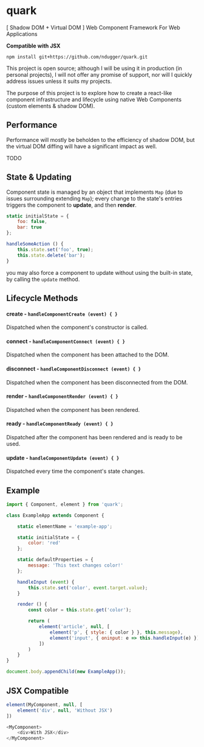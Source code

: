 # quark

[ Shadow DOM + Virtual DOM ] Web Component Framework For Web Applications

**Compatible with JSX**

```
npm install git+https://github.com/ndugger/quark.git
```

This project is open source; although I will be using it in production (in personal projects),
I will not offer any promise of support, nor will I quickly address issues unless it suits my projects.

The purpose of this project is to explore how to create a react-like component
infrastructure and lifecycle using native Web Components (custom elements & shadow DOM).


## Performance

Performance will mostly be beholden to the efficiency of shadow DOM, but the virtual DOM diffing
will have a significant impact as well.

TODO


## State & Updating

Component state is managed by an object that implements `Map` (due to issues surrounding extending `Map`);
every change to the state's entries triggers the component to **update**, and then **render**.

```javascript
static initialState = {
    foo: false,
    bar: true
};

handleSomeAction () {
    this.state.set('foo', true);
    this.state.delete('bar');
}
```

you may also force a component to update without using the built-in state, by calling the `update` method.


## Lifecycle Methods

#### create - `handleComponentCreate (event) { }`
Dispatched when the component's constructor is called.

#### connect - `handleComponentConnect (event) { }`
Dispatched when the component has been attached to the DOM.

#### disconnect - `handleComponentDisconnect (event) { }`
Dispatched when the component has been disconnected from the DOM.

#### render - `handleComponentRender (event) { }`
Dispatched when the component has been rendered.

#### ready - `handleComponentReady (event) { }`
Dispatched after the component has been rendered and is ready to be used.

#### update - `handleComponentUpdate (event) { }`
Dispatched every time the component's state changes.


## Example

```javascript
import { Component, element } from 'quark';

class ExampleApp extends Component {

    static elementName = 'example-app';

    static initialState = {
        color: 'red'
    };

    static defaultProperties = {
        message: 'This text changes color!'
    };

    handleInput (event) {
        this.state.set('color', event.target.value);
    }

    render () {
        const color = this.state.get('color');

        return (
            element('article', null, [
                element('p', { style: { color } }, this.message),
                element('input', { oninput: e => this.handleInput(e) })
            ])
        )
    }
}

document.body.appendChild(new ExampleApp());
```


## JSX Compatible

```javascript
element(MyComponent, null, [
    element('div', null, 'Without JSX')
])
```

```javascript
<MyComponent>
    <div>With JSX</div>
</MyComponent>
```
